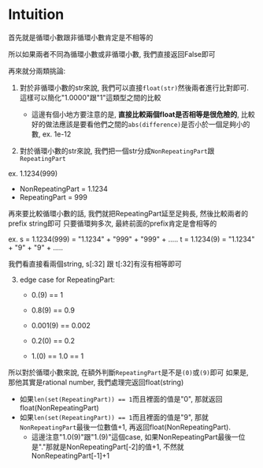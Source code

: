 # Intuition

首先就是循環小數跟非循環小數肯定是不相等的

所以如果兩者不同為循環小數或非循環小數, 我們直接返回False即可

再來就分兩類挑論:

1. 對於非循環小數的str來說, 我們可以直接`float(str)`然後兩者進行比對即可. 這樣可以簡化"1.0000"跟"1"這類型之間的比較
   - 這邊有個小地方要注意的是, **直接比較兩個float是否相等是很危險的**, 比較好的做法應該是要看他們之間的`abs(difference)`是否小於一個足夠小的數, ex. 1e-12

2. 對於循環小數的str來說, 我們把一個str分成`NonRepeatingPart`跟`RepeatingPart`

ex. 1.1234(999)
- NonRepeatingPart = 1.1234
- RepeatingPart = 999

再來要比較循環小數的話, 我們就把RepeatingPart延至足夠長, 然後比較兩者的prefix string即可
只要循環夠多次, 最終前面的prefix肯定是會相等的

ex. 
s = 1.1234(999) = "1.1234" + "999" + "999" + .....
t = 1.1234(9) = "1.1234" + "9" + "9" + .....

我們看直接看兩個string, s[:32] 跟 t[:32]有沒有相等即可


3. edge case for RepeatingPart:
    - 0.(9) == 1
    - 0.8(9) == 0.9
    - 0.001(9) == 0.002

    - 0.2(0) == 0.2
    - 1.(0) == 1.0 == 1

所以對於循環小數來說, 在額外判斷`RepeatingPart`是不是`(0)`或`(9)`即可
如果是, 那他其實是rational number, 我們處理完返回float(string)

- 如果`len(set(RepeatingPart)) == 1`而且裡面的值是"0", 那就返回float(NonRepeatingPart)
- 如果`len(set(RepeatingPart)) == 1`而且裡面的值是"9", 那就`NonRepeatingPart`最後一位數值+1, 再返回float(NonRepeatingPart).
  - 這邊注意"1.0(9)"跟"1.(9)"這個case, 如果NonRepeatingPart最後一位是"."那就是NonRepeatingPart[-2]的值+1, 不然就NonRepeatingPart[-1]+1

